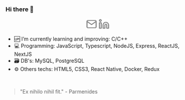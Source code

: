 ### Hi there 👋

<p align="center">
<a href="mailto:yagocrispim.r.s@gmail.com?Subject=Contato&body=Ola,%20Yago"><img src="./images/mail.svg" width="30"></img></a>
<a href="https://www.linkedin.com/in/yago-crispim-66b01619b/"><img src="./images/linkedin.svg" width="30"></img></a>
</p>

- 🆙 I’m currently learning and improving: C/C++
- 💻 Programming: JavaScript, Typescript, NodeJS, Express, ReactJS, NextJS
- 🗃 DB's: MySQL, PostgreSQL
- ⚙️ Others techs: HTML5, CSS3, React Native, Docker, Redux

<br>

> "Ex nihilo nihil fit." - Parmenides

